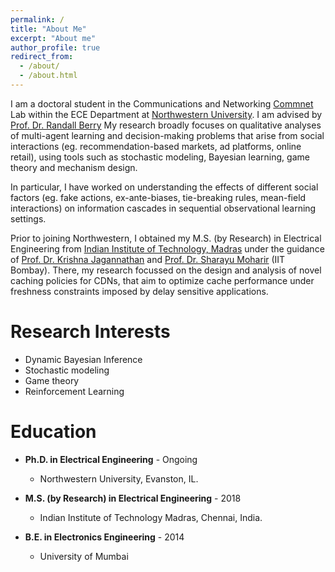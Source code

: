 ```yaml
---
permalink: /
title: "About Me"
excerpt: "About me"
author_profile: true
redirect_from: 
  - /about/
  - /about.html
---
```

I am a doctoral student in the Communications and Networking [Commnet](https://sites.northwestern.edu/commnet/) Lab within the ECE Department at [Northwestern University](https://www.northwestern.edu/). I am advised by [Prof. Dr. Randall Berry](https://www.mccormick.northwestern.edu/research-faculty/directory/profiles/berry-randy.html) My research broadly focuses on qualitative analyses of multi-agent learning and decision-making problems that arise from social interactions (eg. recommendation-based markets, ad platforms, online retail), using tools such as stochastic modeling, Bayesian learning, game theory and mechanism design.

In particular, I have worked on understanding the effects of different social factors (eg. fake actions, ex-ante-biases, tie-breaking rules, mean-field interactions) on information cascades in sequential observational learning settings.

Prior to joining Northwestern, I obtained my M.S. (by Research) in Electrical Engineering from [Indian Institute of Technology, Madras](https://www.iitm.ac.in/) under the guidance of [Prof. Dr. Krishna Jagannathan](https://www.ee.iitm.ac.in/~krishnaj/) and [Prof. Dr. Sharayu Moharir](https://www.ee.iitb.ac.in/web/people/sharayu-moharir/) (IIT Bombay). There, my research focussed on the design and analysis of novel caching policies for CDNs, that aim to optimize cache performance under freshness constraints imposed by delay sensitive applications.

Research Interests
======
* Dynamic Bayesian Inference
* Stochastic modeling
* Game theory
* Reinforcement Learning

Education                                                                                    
======                                                                                       
* **Ph.D. in Electrical Engineering** - Ongoing
  - Northwestern University, Evanston, IL.
    
* **M.S. (by Research) in Electrical Engineering** - 2018
  - Indian Institute of Technology Madras, Chennai, India.
  
* **B.E. in Electronics Engineering** - 2014
  - University of Mumbai












